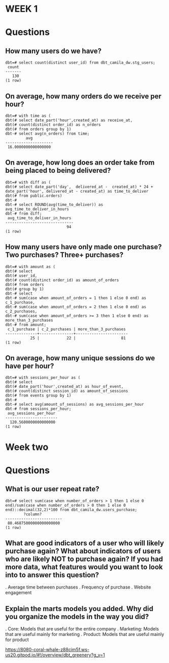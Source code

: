 # WEEK 1 
# Questions
## How many users do we have?
```
dbt=# select count(distinct user_id) from dbt_camila_dw.stg_users;
 count 
-------
   130
(1 row)
```
## On average, how many orders do we receive per hour?
```
dbt=# with time as (
dbt(# select date_part('hour',created_at) as receive_at,
dbt(# count(distinct order_id) as n_orders
dbt(# from orders group by 1)
dbt-# select avg(n_orders) from time;
         avg         
---------------------
 16.0000000000000000
```
## On average, how long does an order take from being placed to being delivered?
```
dbt=# with diff as (
dbt(# select date_part('day',  delivered_at -  created_at) * 24 + date_part('hour', delivered_at - created_at) as time_to_deliver
dbt(# from public.orders)  
dbt-# 
dbt-# select ROUND(avg(time_to_deliver)) as avg_time_to_deliver_in_hours
dbt-# from diff;
 avg_time_to_deliver_in_hours 
------------------------------
                           94
(1 row)
```
## How many users have only made one purchase? Two purchases? Three+ purchases?
```
dbt=# with amount as (
dbt(# select 
dbt(# user_id, 
dbt(# count(distinct order_id) as amount_of_orders
dbt(# from orders 
dbt(# group by 1)
dbt-# select 
dbt-# sum(case when amount_of_orders = 1 then 1 else 0 end) as c_1_purchase,
dbt-# sum(case when amount_of_orders = 2 then 1 else 0 end) as c_2_purchases,
dbt-# sum(case when amount_of_orders >= 3 then 1 else 0 end) as more_than_3_purchases
dbt-# from amount;
 c_1_purchase | c_2_purchases | more_than_3_purchases 
--------------+---------------+-----------------------
           25 |            22 |                    81
(1 row)
```
## On average, how many unique sessions do we have per hour?
```
dbt=# with sessions_per_hour as (
dbt(# select  
dbt(# date_part('hour',created_at) as hour_of_event, 
dbt(# count(distinct session_id) as amount_of_sessions 
dbt(# from events group by 1)
dbt-# 
dbt-# select avg(amount_of_sessions) as avg_sessions_per_hour
dbt-# from sessions_per_hour;
 avg_sessions_per_hour 
-----------------------
  120.5600000000000000
(1 row)
```

# Week two 
# Questions 
## What is our user repeat rate?
```
dbt=# select sum(case when number_of_orders > 1 then 1 else 0 end)/sum(case when number_of_orders > 0 then 1 else 0 end)::decimal(32,2)*100 from dbt_camila_dw.users_purchase;
        ?column?         
-------------------------
 80.46875000000000000000
(1 row)

```
## What are good indicators of a user who will likely purchase again? What about indicators of users who are likely NOT to purchase again? If you had more data, what features would you want to look into to answer this question?

. Average time between purchases 
. Frequency of purchase
. Website engagement 

## Explain the marts models you added. Why did you organize the models in the way you did?

. Core: Models that are useful for the entire company 
. Marketing: Models that are useful mainly for marketing
. Product:  Models that are useful mainly for product

https://8080-coral-whale-z88cim5f.ws-us20.gitpod.io/#!/overview/dbt_greenery?g_v=1